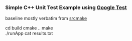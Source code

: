 ### Simple C++ Unit Test Example using [Google Test](https://github.com/google/googletest)  
baseline mostly verbatim from [srcmake](https://www.srcmake.com/home/google-cpp-test-framework)  

cd build
cmake ..
make  
./runApp
cat results.txt
